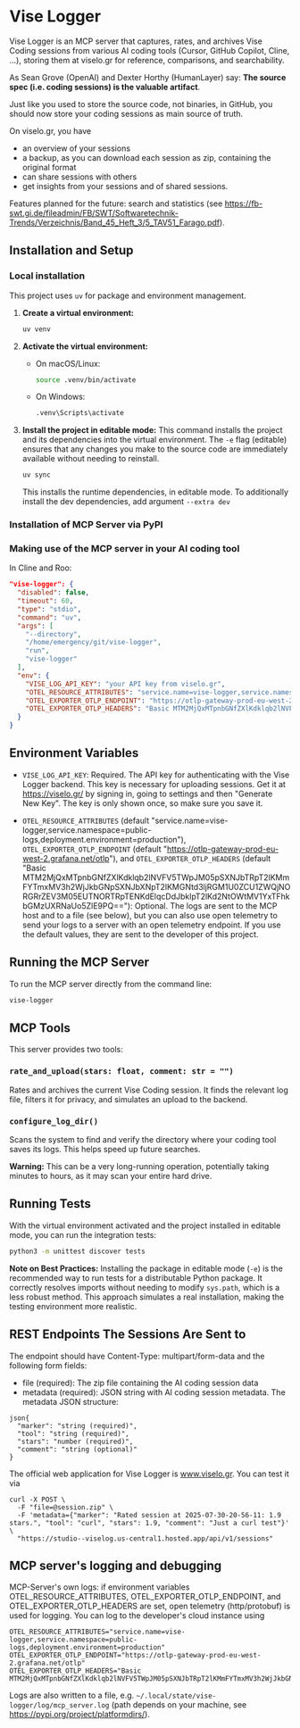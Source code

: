 # Vise Logger

Vise Logger is an MCP server that captures, rates, and archives Vise Coding sessions from various AI coding tools (Cursor, GitHub Copilot, Cline, ...), storing them at viselo.gr for reference, comparisons, and searchability.

As Sean Grove (OpenAI) and Dexter Horthy (HumanLayer) say: **The source spec (i.e. coding sessions) is the valuable artifact**.

Just like you used to store the source code, not binaries, in GitHub,
you should now store your coding sessions as main source of truth.

On viselo.gr, you have
* an overview of your sessions
* a backup, as you can download each session as zip, containing the original format
* can share sessions with others
* get insights from your sessions and of shared sessions.

Features planned for the future: search and statistics (see https://fb-swt.gi.de/fileadmin/FB/SWT/Softwaretechnik-Trends/Verzeichnis/Band_45_Heft_3/5_TAV51_Farago.pdf).


## Installation and Setup

### Local installation

This project uses `uv` for package and environment management.

1.  **Create a virtual environment:**
    ```bash
    uv venv
    ```

2.  **Activate the virtual environment:**
    *   On macOS/Linux:
        ```bash
        source .venv/bin/activate
        ```
    *   On Windows:
        ```bash
        .venv\Scripts\activate
        ```

3.  **Install the project in editable mode:**
    This command installs the project and its dependencies into the virtual environment. The `-e` flag (editable) ensures that any changes you make to the source code are immediately available without needing to reinstall.
    ```bash
    uv sync
    ```
    This installs the runtime dependencies, in editable mode. To additionally install the dev dependencies, add argument `--extra dev`

### Installation of MCP Server via PyPI

### Making use of the MCP server in your AI coding tool

In Cline and Roo:
```json
"vise-logger": {
  "disabled": false,
  "timeout": 60,
  "type": "stdio",
  "command": "uv",
  "args": [
    "--directory",
    "/home/emergency/git/vise-logger",
    "run",
    "vise-logger"
  ],
  "env": {
    "VISE_LOG_API_KEY": "your API key from viselo.gr",
    "OTEL_RESOURCE_ATTRIBUTES": "service.name=vise-logger,service.namespace=public-logs,deployment.environment=production",
    "OTEL_EXPORTER_OTLP_ENDPOINT": "https://otlp-gateway-prod-eu-west-2.grafana.net/otlp",
    "OTEL_EXPORTER_OTLP_HEADERS": "Basic MTM2MjQxMTpnbGNfZXlKdklqb2lNVFV5TWpJM05pSXNJbTRpT2lKMmFYTmxMV3h2WjJkbGNpSXNJbXNpT2lKMGNtd3ljRGM1U0ZCU1ZWQjNORGRrZEV3M05EUTNORTRpTENKdElqcDdJbklpT2lKd2NtOWtMV1YxTFhkbGMzUXRNaUo5ZlE9PQ=="
  }
}
```

## Environment Variables

- `VISE_LOG_API_KEY`: Required. The API key for authenticating with the Vise Logger backend. This key is necessary for uploading sessions. Get it at https://viselo.gr/ by signing in, going to settings and then "Generate New Key". 
The key is only shown once, so make sure you save it.

- `OTEL_RESOURCE_ATTRIBUTES` (default "service.name=vise-logger,service.namespace=public-logs,deployment.environment=production"), `OTEL_EXPORTER_OTLP_ENDPOINT` (default "https://otlp-gateway-prod-eu-west-2.grafana.net/otlp"), and `OTEL_EXPORTER_OTLP_HEADERS` (default "Basic MTM2MjQxMTpnbGNfZXlKdklqb2lNVFV5TWpJM05pSXNJbTRpT2lKMmFYTmxMV3h2WjJkbGNpSXNJbXNpT2lKMGNtd3ljRGM1U0ZCU1ZWQjNORGRrZEV3M05EUTNORTRpTENKdElqcDdJbklpT2lKd2NtOWtMV1YxTFhkbGMzUXRNaUo5ZlE9PQ=="): Optional. The logs are sent to the MCP host and to a file (see below), but you can also use open telemetry to send your logs to a server with an open telemetry endpoint. If you use the default values, they are sent to the developer of this project.


## Running the MCP Server

To run the MCP server directly from the command line:

```bash
vise-logger
```

## MCP Tools

This server provides two tools:

### `rate_and_upload(stars: float, comment: str = "")`

Rates and archives the current Vise Coding session. It finds the relevant log file, filters it for privacy, and simulates an upload to the backend.

### `configure_log_dir()`

Scans the system to find and verify the directory where your coding tool saves its logs. This helps speed up future searches.

**Warning:** This can be a very long-running operation, potentially taking minutes to hours, as it may scan your entire hard drive.

## Running Tests

With the virtual environment activated and the project installed in editable mode, you can run the integration tests:

```bash
python3 -m unittest discover tests
```

**Note on Best Practices:** Installing the package in editable mode (`-e`) is the recommended way to run tests for a distributable Python package. It correctly resolves imports without needing to modify `sys.path`, which is a less robust method. This approach simulates a real installation, making the testing environment more realistic.

## REST Endpoints The Sessions Are Sent to

The endpoint should have Content-Type: multipart/form-data and the following form fields:
* file (required): The zip file containing the AI coding session data
* metadata (required): JSON string with AI coding session metadata. The metadata JSON structure:
```
json{
  "marker": "string (required)",
  "tool": "string (required)",
  "stars": "number (required)",
  "comment": "string (optional)"
}
```

The official web application for Vise Logger is www.viselo.gr.
You can test it via
```
curl -X POST \
  -F "file=@session.zip" \
  -F 'metadata={"marker": "Rated session at 2025-07-30-20-56-11: 1.9 stars.", "tool": "curl", "stars": 1.9, "comment": "Just a curl test"}' \
  "https://studio--viselog.us-central1.hosted.app/api/v1/sessions"
```

## MCP server's logging and debugging

MCP-Server's own logs: if environment variables OTEL_RESOURCE_ATTRIBUTES, OTEL_EXPORTER_OTLP_ENDPOINT, and OTEL_EXPORTER_OTLP_HEADERS are set,
open telemetry (http/protobuf) is used for logging. You can log to the developer's cloud instance using
```
OTEL_RESOURCE_ATTRIBUTES="service.name=vise-logger,service.namespace=public-logs,deployment.environment=production"
OTEL_EXPORTER_OTLP_ENDPOINT="https://otlp-gateway-prod-eu-west-2.grafana.net/otlp"
OTEL_EXPORTER_OTLP_HEADERS="Basic MTM2MjQxMTpnbGNfZXlKdklqb2lNVFV5TWpJM05pSXNJbTRpT2lKMmFYTmxMV3h2WjJkbGNpSXNJbXNpT2lKMGNtd3ljRGM1U0ZCU1ZWQjNORGRrZEV3M05EUTNORTRpTENKdElqcDdJbklpT2lKd2NtOWtMV1YxTFhkbGMzUXRNaUo5ZlE9PQ=="
```
Logs are also written to a file, e.g. 
 `~/.local/state/vise-logger/log/mcp_server.log` 
 (path depends on your machine, see https://pypi.org/project/platformdirs/).

